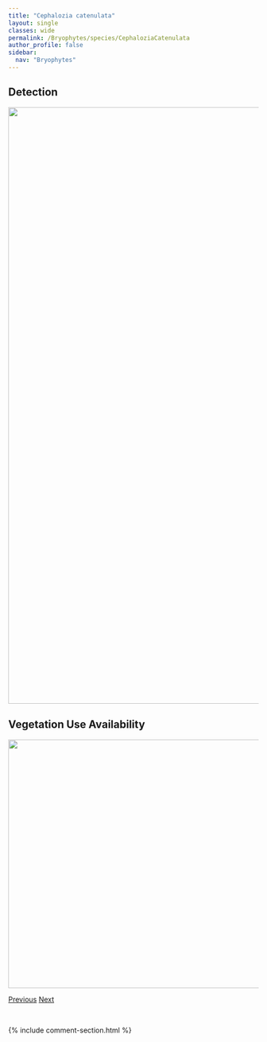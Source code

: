 ```yaml
---
title: "Cephalozia catenulata"
layout: single
classes: wide
permalink: /Bryophytes/species/CephaloziaCatenulata
author_profile: false
sidebar:
  nav: "Bryophytes"
---
```


<h2>Detection</h2>

<a href="https://drive.google.com/uc?export=view&id=1l8Ivs4kpa3_uhsmh4emANmKw_vel6bPn">
<img src="https://drive.google.com/uc?export=view&id=1l8Ivs4kpa3_uhsmh4emANmKw_vel6bPn" height = "1200" width = "800">
</a>


<h2>Vegetation Use Availability</h2>

<a href="https://drive.google.com/uc?export=view&id=1OhlcsoncngXux9imxc1U4wMKXbqerfC3">
<img src="https://drive.google.com/uc?export=view&id=1OhlcsoncngXux9imxc1U4wMKXbqerfC3" height = "500" width = "1000">
</a>


<a href="/DevelopmentWebsite/Bryophytes/species/CephaloziaBicuspidata" class="pagination--pager" title="Cephalozia bicuspidata">Previous</a> <a href="/DevelopmentWebsite/Bryophytes/species/CephaloziaLacinulata" class="pagination--pager" title="Cephalozia lacinulata">Next</a>

<p>&nbsp;</p>

{% include comment-section.html %}
